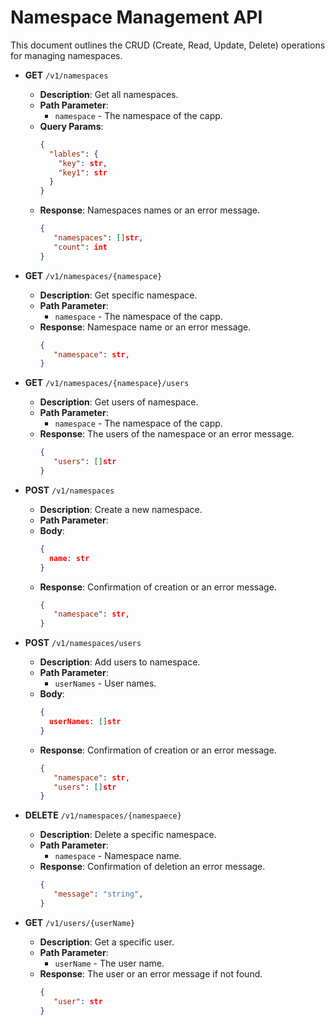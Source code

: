 
# Namespace Management API

This document outlines the CRUD (Create, Read, Update, Delete) operations for managing namespaces.

- **GET** `/v1/namespaces`
  - **Description**: Get all namespaces.
  - **Path Parameter**:
    - `namespace` - The namespace of the capp.
  - **Query Params**:
    ```json
    {
      "lables": {
        "key": str,
        "key1": str
      }
    }
    ```
  - **Response**: Namespaces names or an error message.
    ```json
    {
       "namespaces": []str,
       "count": int
    }
    ```

- **GET** `/v1/namespaces/{namespace}`
  - **Description**: Get specific namespace.
  - **Path Parameter**: 
    - `namespace` - The namespace of the capp.
  - **Response**: Namespace name or an error message.
    ```json
    {
       "namespace": str,
    }
    ```

- **GET** `/v1/namespaces/{namespace}/users`
  - **Description**: Get users of namespace.
  - **Path Parameter**:
    -  `namespace` - The namespace of the capp.
  - **Response**: The users of the namespace or an error message.
    ```json
    {
       "users": []str 
    }
    ```

- **POST** `/v1/namespaces`
  - **Description**: Create a new namespace.
  - **Path Parameter**:
  - **Body**:
    ```json
    {
      name: str
    }
    ```
  - **Response**: Confirmation of creation or an error message.
    ```json
    {
       "namespace": str,
    }
    ```

- **POST** `/v1/namespaces/users`
  - **Description**: Add users to namespace.
  - **Path Parameter**:
    - `userNames` - User names.
  - **Body**:
    ```json
    {
      userNames: []str
    }
    ```
  - **Response**: Confirmation of creation or an error message.
    ```json
    {
       "namespace": str,
       "users": []str
    }
    ```

- **DELETE** `/v1/namespaces/{namespaece}`
  - **Description**: Delete a specific namespace.
  - **Path Parameter**:
    - `namespace` - Namespace name.
  - **Response**: Confirmation of deletion an error message.
    ```json
    {
       "message": "string",
    }
    ```

- **GET** `/v1/users/{userName}`
  - **Description**: Get a specific user.
  - **Path Parameter**:
    - `userName` - The user name.
  - **Response**: The user or an error message if not found.
    ```json
    {
       "user": str
    }
    ```
